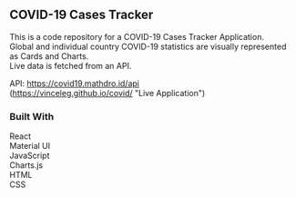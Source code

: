 ## COVID-19 Cases Tracker 

This is a code repository for a COVID-19 Cases Tracker Application.   
Global and individual country COVID-19 statistics are visually represented as Cards and Charts.  
Live data is fetched from an API.  

API: https://covid19.mathdro.id/api  
(https://vinceleg.github.io/covid/ "Live Application")

### Built With

React  
Material UI  
JavaScript  
Charts.js  
HTML  
CSS  


